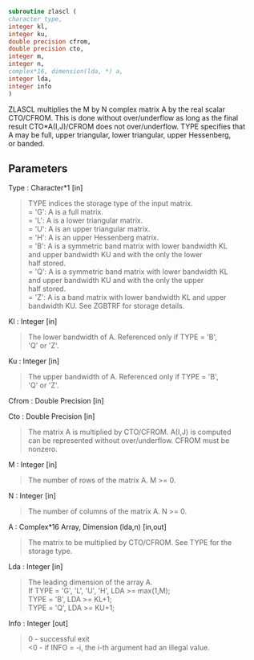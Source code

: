 ```fortran  
subroutine zlascl (  
character type,  
integer kl,  
integer ku,  
double precision cfrom,  
double precision cto,  
integer m,  
integer n,  
complex*16, dimension(lda, *) a,  
integer lda,  
integer info  
)  
```  
  
ZLASCL multiplies the M by N complex matrix A by the real scalar  
CTO/CFROM.  This is done without over/underflow as long as the final  
result CTO*A(I,J)/CFROM does not over/underflow. TYPE specifies that  
A may be full, upper triangular, lower triangular, upper Hessenberg,  
or banded.  
  
## Parameters  
Type : Character*1 [in]  
> TYPE indices the storage type of the input matrix.  
> = 'G':  A is a full matrix.  
> = 'L':  A is a lower triangular matrix.  
> = 'U':  A is an upper triangular matrix.  
> = 'H':  A is an upper Hessenberg matrix.  
> = 'B':  A is a symmetric band matrix with lower bandwidth KL  
> and upper bandwidth KU and with the only the lower  
> half stored.  
> = 'Q':  A is a symmetric band matrix with lower bandwidth KL  
> and upper bandwidth KU and with the only the upper  
> half stored.  
> = 'Z':  A is a band matrix with lower bandwidth KL and upper  
> bandwidth KU. See ZGBTRF for storage details.  
  
Kl : Integer [in]  
> The lower bandwidth of A.  Referenced only if TYPE = 'B',  
> 'Q' or 'Z'.  
  
Ku : Integer [in]  
> The upper bandwidth of A.  Referenced only if TYPE = 'B',  
> 'Q' or 'Z'.  
  
Cfrom : Double Precision [in]  
  
Cto : Double Precision [in]  
> The matrix A is multiplied by CTO/CFROM. A(I,J) is computed  
> can be represented without over/underflow.  CFROM must be  
> nonzero.  
  
M : Integer [in]  
> The number of rows of the matrix A.  M >= 0.  
  
N : Integer [in]  
> The number of columns of the matrix A.  N >= 0.  
  
A : Complex*16 Array, Dimension (lda,n) [in,out]  
> The matrix to be multiplied by CTO/CFROM.  See TYPE for the  
> storage type.  
  
Lda : Integer [in]  
> The leading dimension of the array A.  
> If TYPE = 'G', 'L', 'U', 'H', LDA >= max(1,M);  
> TYPE = 'B', LDA >= KL+1;  
> TYPE = 'Q', LDA >= KU+1;  
  
Info : Integer [out]  
> 0  - successful exit  
> <0 - if INFO = -i, the i-th argument had an illegal value.  
  
